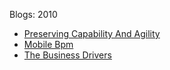 Blogs: 2010

* [Preserving Capability And Agility](resources/faqs/external-content/blogs/2010/preserving-capability-and-agility.md)
* [Mobile Bpm](resources/faqs/external-content/blogs/2010/mobile-bpm.md)
* [The Business Drivers](resources/faqs/external-content/blogs/2010/the-business-drivers.md)
